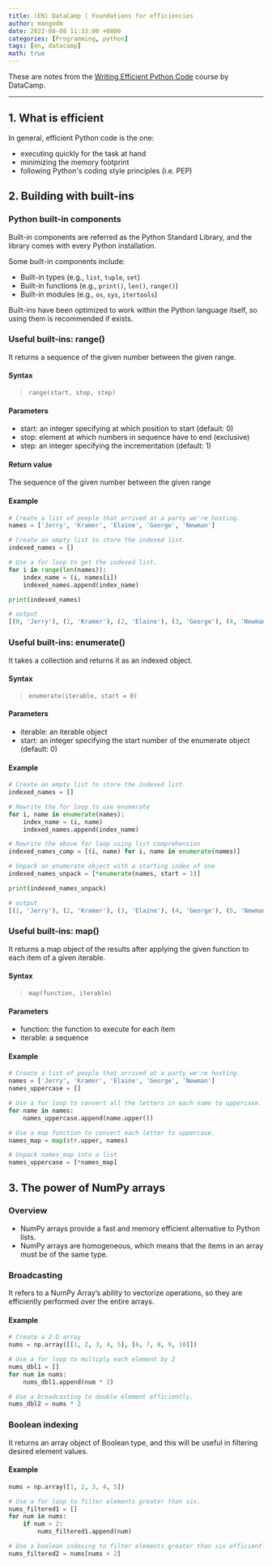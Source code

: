 ```yaml
---
title: (EN) DataCamp | Foundations for efficiencies
author: mangodm
date: 2022-08-08 11:33:00 +0800
categories: [Programming, python]
tags: [en, datacamp]
math: true
---
```


These are notes from the [Writing Efficient Python Code](https://www.datacamp.com/courses/writing-efficient-python-code) course by DataCamp.

---

## 1. What is efficient

In general, efficient Python code is the one:
- executing quickly for the task at hand
- minimizing the memory footprint
- following Python's coding style principles (i.e. PEP)

## 2. Building with built-ins

### Python built-in components

Built-in components are referred as the Python Standard Library, and the library comes with every Python installation. 

Some built-in components include: 
- Built-in types (e.g., `list`, `tuple`, `set`)
- Built-in functions (e.g., `print()`, `len()`, `range()`)
- Built-in modules (e.g., `os`, `sys`, `itertools`)

Built-ins have been optimized to work within the Python language itself, so using them is recommended if exists.

### Useful built-ins: range()

It returns a sequence of the given number between the given range.

#### Syntax

> `range(start, stop, step)`

#### Parameters

- start: an integer specifying at which position to start (default: 0)
- stop: element at which numbers in sequence have to end (exclusive)
- step: an integer specifying the incrementation (default: 1)

#### Return value

The sequence of the given number between the given range

#### Example

```python
# Create a list of people that arrived at a party we're hosting.
names = ['Jerry', 'Kramer', 'Elaine', 'George', 'Newman']

# Create an empty list to store the indexed list.
indexed_names = []

# Use a for loop to get the indexed list.
for i in range(len(names)):
    index_name = (i, names[i])
    indexed_names.append(index_name)

print(indexed_names)

# output
[(0, 'Jerry'), (1, 'Kramer'), (2, 'Elaine'), (3, 'George'), (4, 'Newman')]
```

### Useful built-ins: enumerate()

It takes a collection and returns it as an indexed object.

#### Syntax

> `enumerate(iterable, start = 0)`

#### Parameters

- iterable: an iterable object
- start: an integer specifying the start number of the enumerate object (default: 0)


#### Example
```python
# Create an empty list to store the indexed list.
indexed_names = []

# Rewrite the for loop to use enumerate
for i, name in enumerate(names):
    index_name = (i, name)
    indexed_names.append(index_name)

# Rewrite the above for loop using list comprehension
indexed_names_comp = [(i, name) for i, name in enumerate(names)]

# Unpack an enumerate object with a starting index of one
indexed_names_unpack = [*enumerate(names, start = 1)]

print(indexed_names_unpack)

# output 
[(1, 'Jerry'), (2, 'Kramer'), (3, 'Elaine'), (4, 'George'), (5, 'Newman')]
```

### Useful built-ins: map()

It returns a map object of the results after applying the given function to each item of a given iterable.

#### Syntax
> `map(function, iterable)`

#### Parameters

- function: the function to execute for each item
- iterable: a sequence

#### Example
```python
# Create a list of people that arrived at a party we're hosting.
names = ['Jerry', 'Kramer', 'Elaine', 'George', 'Newman']
names_uppercase = []

# Use a for loop to convert all the letters in each name to uppercase.
for name in names:
    names_uppercase.append(name.upper())

# Use a map function to convert each letter to uppercase.
names_map = map(str.upper, names)

# Unpack names_map into a list
names_uppercase = [*names_map]
```

## 3. The power of NumPy arrays

### Overview

- NumPy arrays provide a fast and memory efficient alternative to Python lists.
- NumPy arrays are homogeneous, which means that the items in an array must be of the same type. 

### Broadcasting

It refers to a NumPy Array’s ability to vectorize operations, so they are efficiently performed over the entire arrays.

#### Example
```python
# Create a 2-D array 
nums = np.array([[1, 2, 3, 4, 5], [6, 7, 8, 9, 10]])

# Use a for loop to multiply each element by 2
nums_dbl1 = []
for num in nums:
    nums_dbl1.append(num * 2)

# Use a broadcasting to double element efficiently.
nums_dbl2 = nums * 2
```

### Boolean indexing

It returns an array object of Boolean type, and this will be useful in filtering desired element values.

#### Example
```python
nums = np.array([1, 2, 3, 4, 5])

# Use a for loop to filter elements greater than six.
nums_filtered1 = []
for num in nums:
    if num > 2:
        nums_filtered1.append(num)

# Use a boolean indexing to filter elements greater than six efficiently.
nums_filtered2 = nums[nums > 2]
```